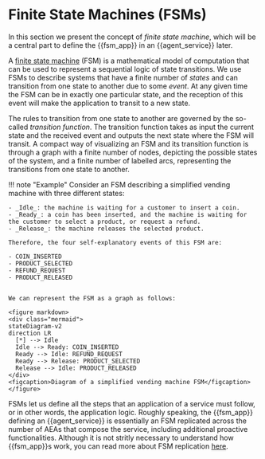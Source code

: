 # Finite State Machines (FSMs)

In this section we present the concept of _finite state machine_, which will be a central part to define the {{fsm_app}} in an {{agent_service}} later.

A [finite state machine](https://en.wikipedia.org/wiki/Finite-state_machine) (FSM) is a mathematical model of computation that can be
used to represent a sequential logic of state transitions.
We use FSMs to describe systems that have a finite number of _states_ and can transition from one state to another due to some _event_. At any given time the FSM can be in exactly one particular state, and the reception of this event will make the application to transit to a new state.

The rules to transition from one state to another are governed by the so-called _transition function_. The transition function takes as input the current state and the received event and outputs the next state where the FSM will transit. A compact way of visualizing an FSM and its transition function is through a
graph with a finite number of nodes, depicting the possible states of the system, and a finite number of labelled arcs, representing the transitions from one state to another.

!!! note "Example"
    Consider an FSM describing a simplified vending machine with three different states:

    - _Idle_: the machine is waiting for a customer to insert a coin.
    - _Ready_: a coin has been inserted, and the machine is waiting for the customer to select a product, or request a refund.
    - _Release_: the machine releases the selected product.

    Therefore, the four self-explanatory events of this FSM are:

    - COIN_INSERTED
    - PRODUCT_SELECTED
    - REFUND_REQUEST
    - PRODUCT_RELEASED


    We can represent the FSM as a graph as follows:

    <figure markdown>
    <div class="mermaid">
    stateDiagram-v2
    direction LR
      [*] --> Idle
      Idle --> Ready: COIN_INSERTED
      Ready --> Idle: REFUND_REQUEST
      Ready --> Release: PRODUCT_SELECTED
      Release --> Idle: PRODUCT_RELEASED
    </div>
    <figcaption>Diagram of a simplified vending machine FSM</figcaption>
    </figure>


FSMs let us define all the steps that an application of a service must follow, or in other words, the application logic. Roughly speaking, the {{fsm_app}} defining an {{agent_service}} is essentially an FSM replicated across the number of AEAs that compose the service, including additional proactive functionalities. Although it is not stritly necessary to understand how {{fsm_app}}s work, you can read more about FSM replication [here](https://en.wikipedia.org/wiki/State_machine_replication).
